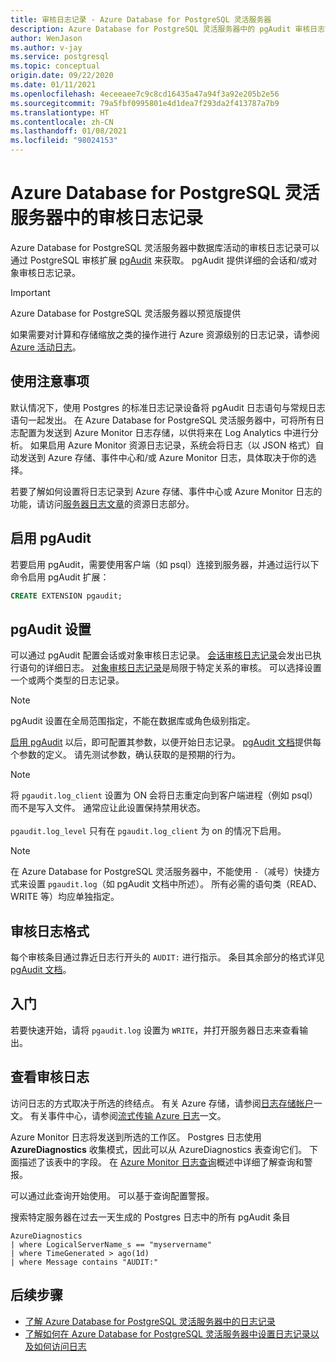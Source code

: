 ```yaml
---
title: 审核日志记录 - Azure Database for PostgreSQL 灵活服务器
description: Azure Database for PostgreSQL 灵活服务器中的 pgAudit 审核日志记录的概念。
author: WenJason
ms.author: v-jay
ms.service: postgresql
ms.topic: conceptual
origin.date: 09/22/2020
ms.date: 01/11/2021
ms.openlocfilehash: 4eceeaee7c9c8cd16435a47a94f3a92e205b2e56
ms.sourcegitcommit: 79a5fbf0995801e4d1dea7f293da2f413787a7b9
ms.translationtype: HT
ms.contentlocale: zh-CN
ms.lasthandoff: 01/08/2021
ms.locfileid: "98024153"
---
```

# <a name="audit-logging-in-azure-database-for-postgresql---flexible-server"></a>Azure Database for PostgreSQL 灵活服务器中的审核日志记录

Azure Database for PostgreSQL 灵活服务器中数据库活动的审核日志记录可以通过 PostgreSQL 审核扩展 [pgAudit](https://www.pgaudit.org/) 来获取。 pgAudit 提供详细的会话和/或对象审核日志记录。

> [!IMPORTANT]
> Azure Database for PostgreSQL 灵活服务器以预览版提供

如果需要对计算和存储缩放之类的操作进行 Azure 资源级别的日志记录，请参阅 [Azure 活动日志](../../azure-monitor/platform/platform-logs-overview.md)。

## <a name="usage-considerations"></a>使用注意事项
默认情况下，使用 Postgres 的标准日志记录设备将 pgAudit 日志语句与常规日志语句一起发出。 在 Azure Database for PostgreSQL 灵活服务器中，可将所有日志配置为发送到 Azure Monitor 日志存储，以供将来在 Log Analytics 中进行分析。 如果启用 Azure Monitor 资源日志记录，系统会将日志（以 JSON 格式）自动发送到 Azure 存储、事件中心和/或 Azure Monitor 日志，具体取决于你的选择。

若要了解如何设置将日志记录到 Azure 存储、事件中心或 Azure Monitor 日志的功能，请访问[服务器日志文章](concepts-logging.md)的资源日志部分。

## <a name="enabling-pgaudit"></a>启用 pgAudit

若要启用 pgAudit，需要使用客户端（如 psql）连接到服务器，并通过运行以下命令启用 pgAudit 扩展：
```SQL
CREATE EXTENSION pgaudit;
```

## <a name="pgaudit-settings"></a>pgAudit 设置

可以通过 pgAudit 配置会话或对象审核日志记录。 [会话审核日志记录](https://github.com/pgaudit/pgaudit/blob/master/README.md#session-audit-logging)会发出已执行语句的详细日志。 [对象审核日志记录](https://github.com/pgaudit/pgaudit/blob/master/README.md#object-audit-logging)是局限于特定关系的审核。 可以选择设置一个或两个类型的日志记录。 

> [!NOTE]
> pgAudit 设置在全局范围指定，不能在数据库或角色级别指定。

[启用 pgAudit](#enabling-pgaudit) 以后，即可配置其参数，以便开始日志记录。 [pgAudit 文档](https://github.com/pgaudit/pgaudit/blob/master/README.md#settings)提供每个参数的定义。 请先测试参数，确认获取的是预期的行为。

> [!NOTE]
> 将 `pgaudit.log_client` 设置为 ON 会将日志重定向到客户端进程（例如 psql）而不是写入文件。 通常应让此设置保持禁用状态。 <br> <br>
> `pgaudit.log_level` 只有在 `pgaudit.log_client` 为 on 的情况下启用。

> [!NOTE]
> 在 Azure Database for PostgreSQL 灵活服务器中，不能使用 `-`（减号）快捷方式来设置 `pgaudit.log`（如 pgAudit 文档中所述）。 所有必需的语句类（READ、WRITE 等）均应单独指定。

## <a name="audit-log-format"></a>审核日志格式
每个审核条目通过靠近日志行开头的 `AUDIT:` 进行指示。 条目其余部分的格式详见 [pgAudit 文档](https://github.com/pgaudit/pgaudit/blob/master/README.md#format)。

## <a name="getting-started"></a>入门
若要快速开始，请将 `pgaudit.log` 设置为 `WRITE`，并打开服务器日志来查看输出。 

## <a name="viewing-audit-logs"></a>查看审核日志
访问日志的方式取决于所选的终结点。 有关 Azure 存储，请参阅[日志存储帐户](../../azure-monitor/platform/resource-logs.md#send-to-azure-storage)一文。 有关事件中心，请参阅[流式传输 Azure 日志](../../azure-monitor/platform/resource-logs.md#send-to-azure-event-hubs)一文。

Azure Monitor 日志将发送到所选的工作区。 Postgres 日志使用 **AzureDiagnostics** 收集模式，因此可以从 AzureDiagnostics 表查询它们。 下面描述了该表中的字段。 在 [Azure Monitor 日志查询](../../azure-monitor/log-query/log-query-overview.md)概述中详细了解查询和警报。

可以通过此查询开始使用。 可以基于查询配置警报。

搜索特定服务器在过去一天生成的 Postgres 日志中的所有 pgAudit 条目
```kusto
AzureDiagnostics
| where LogicalServerName_s == "myservername"
| where TimeGenerated > ago(1d) 
| where Message contains "AUDIT:"
```

## <a name="next-steps"></a>后续步骤
- [了解 Azure Database for PostgreSQL 灵活服务器中的日志记录](concepts-logging.md)
- [了解如何在 Azure Database for PostgreSQL 灵活服务器中设置日志记录以及如何访问日志](howto-configure-and-access-logs.md)